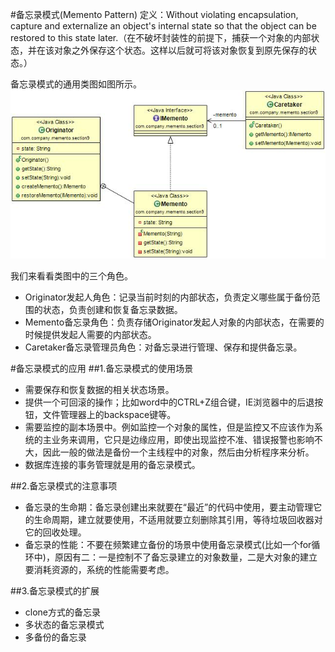 #备忘录模式(Memento Pattern) 
 定义：Without violating encapsulation, capture and externalize an object's internal state so that the object can be restored to this state later.（在不破坏封装性的前提下，捕获一个对象的内部状态，并在该对象之外保存这个状态。这样以后就可将该对象恢复到原先保存的状态。）  


 备忘录模式的通用类图如图所示。  
![Alt text](memento.jpg "备忘录模式示意图")


我们来看看类图中的三个角色。

- Originator发起人角色：记录当前时刻的内部状态，负责定义哪些属于备份范围的状态，负责创建和恢复备忘录数据。
- Memento备忘录角色：负责存储Originator发起人对象的内部状态，在需要的时候提供发起人需要的内部状态。
- Caretaker备忘录管理员角色：对备忘录进行管理、保存和提供备忘录。

#备忘录模式的应用
##1.备忘录模式的使用场景
 * 需要保存和恢复数据的相关状态场景。
 * 提供一个可回滚的操作；比如word中的CTRL+Z组合键，IE浏览器中的后退按钮，文件管理器上的backspace键等。
 * 需要监控的副本场景中。例如监控一个对象的属性，但是监控又不应该作为系统的主业务来调用，它只是边缘应用，即使出现监控不准、错误报警也影响不大，因此一般的做法是备份一个主线程中的对象，然后由分析程序来分析。
 * 数据库连接的事务管理就是用的备忘录模式。

##2.备忘录模式的注意事项 
 * 备忘录的生命期：备忘录创建出来就要在“最近”的代码中使用，要主动管理它的生命周期，建立就要使用，不适用就要立刻删除其引用，等待垃圾回收器对它的回收处理。
 * 备忘录的性能：不要在频繁建立备份的场景中使用备忘录模式(比如一个for循环中)，原因有二：一是控制不了备忘录建立的对象数量，二是大对象的建立要消耗资源的，系统的性能需要考虑。
 
##3.备忘录模式的扩展
 * clone方式的备忘录
 * 多状态的备忘录模式
 * 多备份的备忘录 